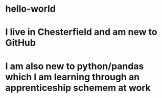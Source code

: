 # hello-world
# I live in Chesterfield and am new to GitHub
# I am also new to python/pandas which I am learning through an apprenticeship schemem at work

